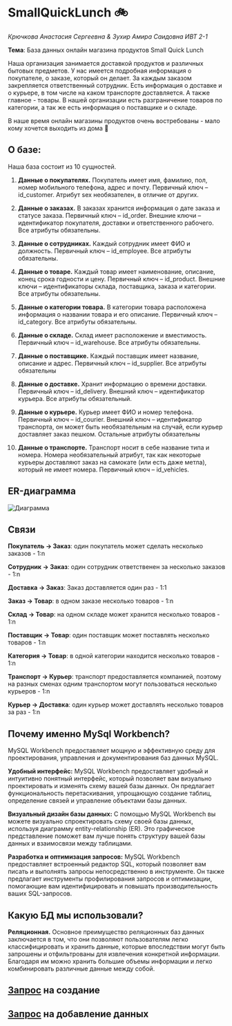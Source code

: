 # SmallQuickLunch 🚲
_Крючкова Анастасия Сергеевна & Зухир Амира Саидовна ИВТ 2-1_

__Тема__: База данных онлайн магазина продуктов Small Quick Lunch

Наша организация занимается доставкой продуктов и различных бытовых предметов. У нас имеется подробная информация о покупателе, о заказе, который он делает. За каждым заказом закрепляется ответственный сотрудник. Есть информация о доставке и о курьере, в том числе на каком транспорте доставляется. А также главное - товары. В нашей организации есть разграничение товаров по категории, а так же есть информация о поставщике и о складе. 

В наше время онлайн магазины продуктов очень востребованы - мало кому хочется
выходить из дома 🙂


## О базе:
Наша база состоит из 10 сущностей.
 1. __Данные о покупателях.__
 Покупатель имеет имя, фамилию, пол, номер мобильного телефона, адрес и почту.
 Первичный ключ – id_customer. Атрибут sex необязателен, в отличие от других.

 2. __Данные о заказах.__
 В заказах хранится информация о дате заказа и статусе заказа. Первичный ключ –
 id_order. Внешние ключи – идентификатор покупателя, доставки и ответственного
 рабочего. Все атрибуты обязательны.
 
 3. __Данные о сотрудниках.__
 Каждый сотрудник имеет ФИО и должность. Первичный ключ – id_employee. Все
 атрибуты обязательны.
 
 4. __Данные о товаре.__
 Каждый товар имеет наименование, описание, конец срока годности и цену.
 Первичный ключ – id_product. Внешние ключи – идентификаторы склада, поставщика,
 заказа и категории. Все атрибуты обязательны.

 5. __Данные о категории товара.__
 В категории товара расположена информация о названии товара и его описание.
 Первичный ключ – id_category. Все атрибуты обязательны.
 
 6. __Данные о складе.__
 Склад имеет расположение и вместимость. Первичный ключ – id_warehouse. Все
 атрибуты обязательны.
 
 7. __Данные о поставщике.__
 Каждый поставщик имеет название, описание и адрес. Первичный ключ – id_supplier.
 Все атрибуты обязательны
 
 8. __Данные о доставке.__
 Хранит информацию о времени доставки. Первичный ключ – id_delivery. Внешний
 ключ – идентификатор курьера. Все атрибуты обязательный.
 
 9. __Данные о курьере.__
 Курьер имеет ФИО и номер телефона. Первичный ключ – id_courier. Внешний ключ
 – идентификатор транспорта, он может быть необязательным на случай, если курьер
 доставляет заказ пешком. Остальные атрибуты обязательны
 
 10. __Данные о транспорте.__
 Транспорт носит в себе название типа и номера. Номера необязательный атрибут, так
 как некоторые курьеры доставляют заказ на самокате (или есть даже метла), который не
 имеет номера. Первичный ключ – id_vehicles.


## ER-диаграмма
![Диаграмма](https://github.com/nestessia/SmallQuickLunch/assets/99599865/cc052243-e876-4384-be6f-e60ad7345188)


## Связи
__Покупатель → Заказ__: один покупатель может сделать несколько заказов - 1:n

__Сотрудник → Заказ__: один сотрудник ответственен за несколько заказов - 1:n

__Доставка → Заказ__: Заказ доставляется один раз - 1:1

__Заказ → Товар__: в одном заказе несколько товаров - 1:n

__Склад → Товар__: на одном складе может хранится несколько товаров - 1:n

__Поставщик → Товар__: один поставщик может поставлять несколько товаров - 1:n

__Категория → Товар__: в одной категории находится несколько товаров - 1:n

__Транспорт → Курьер__: транспорт предоставляется компанией, поэтому на разных сменах одним транспортом могут пользоваться несколько курьеров - 1:n

__Курьер → Доставка__: один курьер может доставлять несколько товаров за раз - 1:n

## Почему именно MySql Workbench?

MySQL Workbench предоставляет мощную и эффективную среду для проектирования, управления и документирования баз данных MySQL.

__Удобный интерфейс:__ MySQL Workbench предоставляет удобный и интуитивно понятный интерфейс, который позволяет вам визуально проектировать и изменять схему вашей базы данных. Он предлагает функциональность перетаскивания, упрощающую создание таблиц, определение связей и управление объектами базы данных.

__Визуальный дизайн базы данных:__ С помощью MySQL Workbench вы можете визуально спроектировать схему своей базы данных, используя диаграмму entity-relationship (ER). Это графическое представление поможет вам лучше понять структуру вашей базы данных и взаимосвязи между таблицами.

__Разработка и оптимизация запросов:__ MySQL Workbench предоставляет встроенный редактор SQL, который позволяет вам писать и выполнять запросы непосредственно в инструменте. Он также предлагает инструменты профилирования запросов и оптимизации, помогающие вам идентифицировать и повышать производительность ваших SQL-запросов.


## Какую БД мы использовали? 
__Реляционная.__
Основное преимущество реляционных баз данных заключается в том, что они позволяют пользователям легко классифицировать и хранить данные, которые впоследствии могут быть запрошены и отфильтрованы для извлечения конкретной информации. Благодаря им можно хранить большие объемы информации и легко комбинировать различные данные между собой. 



## [Запрос](https://github.com/nestessia/SmallQuickLunch/blob/main/create.sql) на создание

## [Запрос](https://github.com/nestessia/SmallQuickLunch/blob/main/insert.sql) на добавление данных
